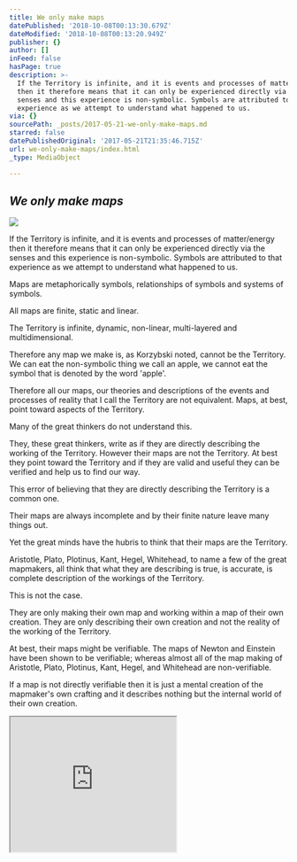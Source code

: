 ```yaml
---
title: We only make maps
datePublished: '2018-10-08T00:13:30.679Z'
dateModified: '2018-10-08T00:13:20.949Z'
publisher: {}
author: []
inFeed: false
hasPage: true
description: >-
  If the Territory is infinite, and it is events and processes of matter/energy
  then it therefore means that it can only be experienced directly via the
  senses and this experience is non-symbolic. Symbols are attributed to that
  experience as we attempt to understand what happened to us.
via: {}
sourcePath: _posts/2017-05-21-we-only-make-maps.md
starred: false
datePublishedOriginal: '2017-05-21T21:35:46.715Z'
url: we-only-make-maps/index.html
_type: MediaObject

---
```

## _We only make maps_
![](https://the-grid-user-content.s3-us-west-2.amazonaws.com/674ab5cb-39a5-418f-b8a8-80df5d51c2de.jpg)

If the Territory is infinite, and it is events and processes of matter/energy then it therefore means that it can only be experienced directly via the senses and this experience is non-symbolic. Symbols are attributed to that experience as we attempt to understand what happened to us.

Maps are metaphorically symbols, relationships of symbols and systems of symbols.

All maps are finite, static and linear.

The Territory is infinite, dynamic, non-linear, multi-layered and multidimensional.

Therefore any map we make is, as Korzybski noted, cannot be the Territory. We can eat the non-symbolic thing we call an apple, we cannot eat the symbol that is denoted by the word 'apple'.

Therefore all our maps, our theories and descriptions of the events and processes of reality that I call the Territory are not equivalent. Maps, at best, point toward aspects of the Territory.

Many of the great thinkers do not understand this.

They, these great thinkers, write as if they are directly describing the working of the Territory. However their maps are not the Territory. At best they point toward the Territory and if they are valid and useful they can be verified and help us to find our way.

This error of believing that they are directly describing the Territory is a common one.

Their maps are always incomplete and by their finite nature leave many things out.

Yet the great minds have the hubris to think that their maps are the Territory.

Aristotle, Plato, Plotinus, Kant, Hegel, Whitehead, to name a few of the great mapmakers, all think that what they are describing is true, is accurate, is complete description of the workings of the Territory.

This is not the case.

They are only making their own map and working within a map of their own creation. They are only describing their own creation and not the reality of the working of the Territory.

At best, their maps might be verifiable. The maps of Newton and Einstein have been shown to be verifiable; whereas almost all of the map making of Aristotle, Plato, Plotinus, Kant, Hegel, and Whitehead are non-verifiable.

If a map is not directly verifiable then it is just a mental creation of the mapmaker's own crafting and it describes nothing but the internal world of their own creation.

<iframe src="https://the-grid.github.io/ed-userhtml/?g=eJxNkUFPwzAMhe_9FVGRWCutCSAhIdruMIkDl12AE0IoS5wt3ZpUcVqoEP8ddyuIWxx_es9-rrQdmNV1arZF8D6mq0rQ1yqpUAXbxVVmeqei9S7TS4ZLYnP2lTA2yMAaqk2DrGaa7yA-HKEFF3E9PsvdRraQYf569VYSbQ3L_jPr8VFnJJWzALEPbmJmIRVARpg5Uiipwa2mntVnjGNQVKZCKO8cqMiNVLD1_sAdRAHu_eVJoD7wBi8-zbY91teXAwSkJerhht-lkwzNzTsZyGPjNXDrEEJcg_EBsnmvvEy-M-1VP02yZItzIgt6_foVDZLPIs_LSsx5JUk1RaqOEvGUqvLtKZWUaRllsQ9g6nQfY4f3QsQ97ILVXFphrNPF6PtQfMhRzLTr285jJKXbv8v8ANFaj7U" height="244" style=""></iframe>